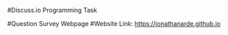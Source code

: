 #Discuss.io Programming Task

#Question Survey Webpage
#Website Link: https://jonathanarde.github.io
